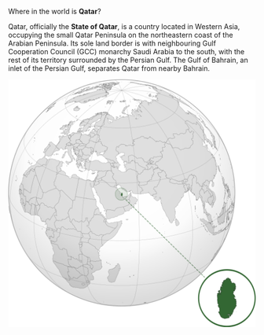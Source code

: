 Where in the world is **Qatar**?
<!--question-->
Qatar, officially the **State of Qatar**, is a country located in Western Asia, occupying the small Qatar Peninsula on the northeastern coast of the Arabian Peninsula. Its sole land border is with neighbouring Gulf Cooperation Council (GCC) monarchy Saudi Arabia to the south, with the rest of its territory surrounded by the Persian Gulf. The Gulf of Bahrain, an inlet of the Persian Gulf, separates Qatar from nearby Bahrain.

![Map of Qatar](images/QAT_orthographic.svg)